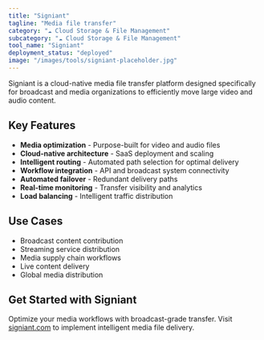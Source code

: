 ```yaml
---
title: "Signiant"
tagline: "Media file transfer"
category: "☁️ Cloud Storage & File Management"
subcategory: "☁️ Cloud Storage & File Management"
tool_name: "Signiant"
deployment_status: "deployed"
image: "/images/tools/signiant-placeholder.jpg"
---
```

Signiant is a cloud-native media file transfer platform designed specifically for broadcast and media organizations to efficiently move large video and audio content.

## Key Features

- **Media optimization** - Purpose-built for video and audio files
- **Cloud-native architecture** - SaaS deployment and scaling
- **Intelligent routing** - Automated path selection for optimal delivery
- **Workflow integration** - API and broadcast system connectivity
- **Automated failover** - Redundant delivery paths
- **Real-time monitoring** - Transfer visibility and analytics
- **Load balancing** - Intelligent traffic distribution

## Use Cases

- Broadcast content contribution
- Streaming service distribution
- Media supply chain workflows
- Live content delivery
- Global media distribution

## Get Started with Signiant

Optimize your media workflows with broadcast-grade transfer. Visit [signiant.com](https://www.signiant.com) to implement intelligent media file delivery.